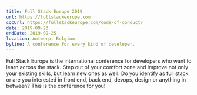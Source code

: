 ```yaml
---
title: Full Stack Europe 2019
url: https://fullstackeurope.com
cocUrl: https://fullstackeurope.com/code-of-conduct/
date: 2019-09-23
endDate: 2019-09-25
location: Antwerp, Belgium
byline: A conference for every kind of developer.
---
```


Full Stack Europe is the international conference for developers who want to learn across the stack. Step out of your comfort zone and improve not only your existing skills, but learn new ones as well. Do you identify as full stack or are you interested in front end, back end, devops, design or anything in between? This is the conference for you!
